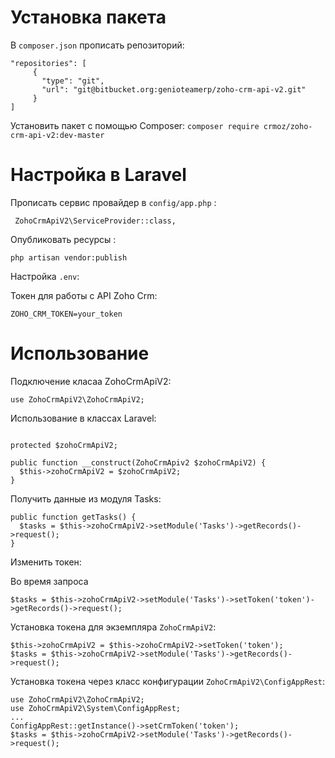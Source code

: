 # Установка пакета

В `composer.json` прописать репозиторий:
```
"repositories": [
     {
       "type": "git",
       "url": "git@bitbucket.org:genioteamerp/zoho-crm-api-v2.git"
     }
]
```
Установить пакет с помощью Composer:
```composer require crmoz/zoho-crm-api-v2:dev-master```



# Настройка в Laravel

Прописать сервис провайдер в `config/app.php` :

``` ZohoCrmApiV2\ServiceProvider::class,```

Опубликовать ресурсы :

``` php artisan vendor:publish ```

Настройка `.env`:

Токен для работы с API Zoho Crm:

``` ZOHO_CRM_TOKEN=your_token ```

# Использование
Подключение класаа ZohoCrmApiV2:
```
use ZohoCrmApiV2\ZohoCrmApiV2;
```
Использование в классах Laravel:
``` 

protected $zohoCrmApiV2;

public function __construct(ZohoCrmApiv2 $zohoCrmApiV2) {
  $this->zohoCrmApiV2 = $zohoCrmApiV2;
}
```
Получить данные из модуля Tasks:
```
public function getTasks() {
  $tasks = $this->zohoCrmApiV2->setModule('Tasks')->getRecords()->request();
}
```
Изменить токен:

Во время запроса
```
$tasks = $this->zohoCrmApiV2->setModule('Tasks')->setToken('token')->getRecords()->request();
```
Установка токена для экземпляра `ZohoCrmApiV2`:
```
$this->zohoCrmApiV2 = $this->zohoCrmApiV2->setToken('token');
$tasks = $this->zohoCrmApiV2->setModule('Tasks')->getRecords()->request();
```
Установка токена через класс конфигурации `ZohoCrmApiV2\ConfigAppRest`:
```
use ZohoCrmApiV2\ZohoCrmApiV2;
use ZohoCrmApiV2\System\ConfigAppRest;
...
ConfigAppRest::getInstance()->setCrmToken('token');
$tasks = $this->zohoCrmApiV2->setModule('Tasks')->getRecords()->request();

```
